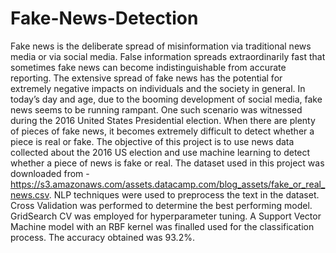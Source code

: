 # Fake-News-Detection

Fake news is the deliberate spread of misinformation via traditional news media or via social media. False information spreads extraordinarily fast that sometimes fake news can become indistinguishable from accurate reporting. The extensive spread of fake news has the potential for extremely negative impacts on individuals and the society in general. In today’s day and age, due to the booming development of social media, fake news seems to be running rampant. One such scenario was witnessed during the 2016 United States Presidential election. When there are plenty of pieces of fake news, it becomes extremely difficult to detect whether a piece is real or fake. The objective of this project is to use news data collected about the 2016 US election and use machine learning to detect whether a piece of news is fake or real.
The dataset used in this project was downloaded from - https://s3.amazonaws.com/assets.datacamp.com/blog_assets/fake_or_real_news.csv.
NLP techniques were used to preprocess the text in the dataset. Cross Validation was performed to determine the best performing model.
GridSearch CV was employed for hyperparameter tuning. A Support Vector Machine model with an RBF kernel was finalled used for the classification process.
The accuracy obtained was 93.2%.
